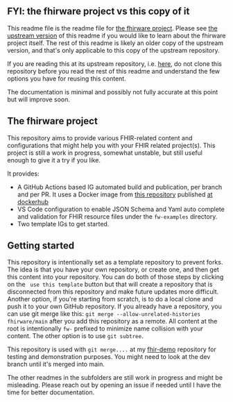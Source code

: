 ## FYI: the fhirware project vs this copy of it

This readme file is the readme file for [the fhirware project](https://github.com/ShahimEssaid/fhirware). Please see [the upstream version]() of this readme if you would like to learn about the fhirware project itself. The rest of this readme is likely an older copy of the upstream version, and that's only applicable to this copy of the upstream repository.

If you are reading this at its upstream repository, i.e. [here](https://github.com/ShahimEssaid/fhirware), do not clone this repository before you read the rest of this readme and understand the few options you have for reusing this content.

The documentation is minimal and possibly not fully accurate at this point but will improve soon.

## The fhirware project

This repository aims to provide various FHIR-related content and configurations that might help you with your FHIR related project(s). This project is still a work in progress, somewhat unstable, but still useful enough to give it a try if you like.

It provides:
* A GitHub Actions based IG automated build and publication, per branch and per PR. It uses a Docker image from [this repository](https://github.com/ShahimEssaid/docker-hl7-fhir-ig-publisher) published [at dockerhub](https://hub.docker.com/r/sessaid/ig-publisher)
* VS Code configuration to enable JSON Schema and Yaml auto complete and validation for FHIR resource files under the `fw-examples` directory.
* Two template IGs to get started.


## Getting started

This repository is intentionally set as a template repository to prevent forks. The idea is that you have your own repository, or create one, and then get this content into your repository. You can do both of those steps by clicking on the ` use this template` button but that will create a repository that is disconnected from this repository and make future updates more difficult. Another option, if you're starting from scratch, is to do a local clone and push it to your own GitHub repository. If you already have a repository, you can use git merge like this: `git merge --allow-unrelated-histories fhirware/main` after you add this repository as a remote. All content at the root is intentionally `fw-` prefixed to minimize name collision with your content. The other option is to use `git subtree`.

This repository is used with `git merge....` at my [fhir-demo](https://github.com/ShahimEssaid/fhir-demo) repository for testing and demonstration purposes. You might need to look at the dev branch until it's merged into main.

The other readmes in the subfolders are still work in progress and might be misleading. Please reach out by opening an issue if needed until I have the time for better documentation.